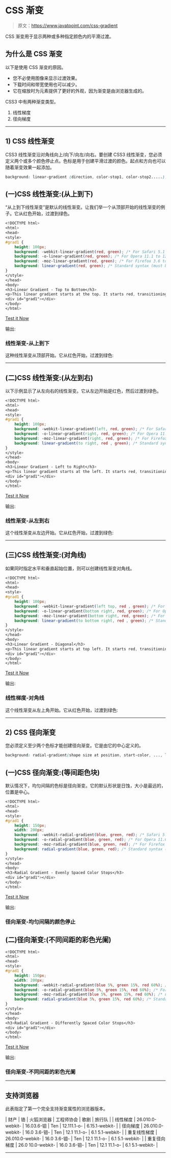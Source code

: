# CSS 渐变

> 原文：<https://www.javatpoint.com/css-gradient>

CSS 渐变用于显示两种或多种指定颜色内的平滑过渡。

## 为什么是 CSS 渐变

以下是使用 CSS 渐变的原因。

*   您不必使用图像来显示过渡效果。
*   下载时间和带宽使用也可以减少。
*   它在缩放时为元素提供了更好的外观，因为渐变是由浏览器生成的。

CSS3 中有两种渐变类型。

1.  线性梯度
2.  径向梯度

* * *

## 1) CSS 线性渐变

CSS3 线性渐变沿对角线向上/向下/向左/向右。要创建 CSS3 线性渐变，您必须定义两个或多个颜色停止点。色标是用于创建平滑过渡的颜色。起点和方向也可以随着渐变效果一起添加。

```css
background: linear-gradient (direction, color-stop1, color-stop2.....);

```

## (一)CSS 线性渐变:(从上到下)

“从上到下线性渐变”是默认的线性渐变。让我们举一个从顶部开始的线性渐变的例子。它从红色开始，过渡到绿色。

```css
<!DOCTYPE html>
<html>
<head>
<style>
#grad1 {
    height: 100px;
    background: -webkit-linear-gradient(red, green); /* For Safari 5.1 to 6.0 */
    background: -o-linear-gradient(red, green); /* For Opera 11.1 to 12.0 */
    background: -moz-linear-gradient(red, green); /* For Firefox 3.6 to 15 */
    background: linear-gradient(red, green); /* Standard syntax (must be last) */
}
</style>
</head>
<body>
<h3>Linear Gradient - Top to Bottom</h3>
<p>This linear gradient starts at the top. It starts red, transitioning to green:</p>
<div id="grad1"></div>
</body>
</html>

```

[Test it Now](https://www.javatpoint.com/oprweb/test.jsp?filename=cssgradient1)

输出:

### 线性渐变-从上到下

这种线性渐变从顶部开始。它从红色开始，过渡到绿色:

* * *

## (二)CSS 线性渐变:(从左到右)

以下示例显示了从左向右的线性渐变。它从左边开始是红色，然后过渡到绿色。

```css
<!DOCTYPE html>
<html>
<head>
<style>
#grad1 {
    height: 100px;
    background: -webkit-linear-gradient(left, red, green); /* For Safari 5.1 to 6.0 */
    background: -o-linear-gradient(right, red, green); /* For Opera 11.1 to 12.0 */
    background: -moz-linear-gradient(right, red, green); /* For Firefox 3.6 to 15 */
    background: linear-gradient(to right, red , green); /* Standard syntax (must be last) */
}
</style>
</head>
<body>
<h3>Linear Gradient - Left to Right</h3>
<p>This linear gradient starts at the left. It starts red, transitioning to green:</p>
<div id="grad1"></div>
</body>
</html>

```

[Test it Now](https://www.javatpoint.com/oprweb/test.jsp?filename=cssgradient2)

输出:

### 线性渐变-从左到右

这个线性渐变从左边开始。它从红色开始，过渡到绿色:

* * *

## (三)CSS 线性渐变:(对角线)

如果同时指定水平和垂直起始位置，则可以创建线性渐变对角线。

```css
<!DOCTYPE html>
<html>
<head>
<style>
#grad1 {
    height: 100px;
    background: -webkit-linear-gradient(left top, red , green); /* For Safari 5.1 to 6.0 */
    background: -o-linear-gradient(bottom right, red, green); /* For Opera 11.1 to 12.0 */
    background: -moz-linear-gradient(bottom right, red, green); /* For Firefox 3.6 to 15 */
    background: linear-gradient(to bottom right, red , green); /* Standard syntax (must be last) */
}
</style>
</head>
<body>
<h3>Linear Gradient - Diagonal</h3>
<p>This linear gradient starts at top left. It starts red, transitioning to green:</p>
<div id="grad1"></div>
</body>
</html>

```

[Test it Now](https://www.javatpoint.com/oprweb/test.jsp?filename=cssgradient3)

输出:

### 线性梯度-对角线

这个线性渐变从左上角开始。它从红色开始，过渡到绿色:

* * *

## 2) CSS 径向渐变

您必须定义至少两个色标才能创建径向渐变。它是由它的中心定义的。

```css
background: radial-gradient(shape size at position, start-color, ..., last-color); 

```

## (一)CSS 径向渐变:(等间距色块)

默认情况下，均匀间隔的色标是径向渐变。它的默认形状是日蚀，大小是最远的，位置是中心。

```css
<!DOCTYPE html>
<html>
<head>
<style>
#grad1 {
    height: 150px;
    width: 200px;
    background: -webkit-radial-gradient(blue, green, red); /* Safari 5.1 to 6.0 */
    background: -o-radial-gradient(blue, green, red); /* For Opera 11.6 to 12.0 */
    background: -moz-radial-gradient(blue, green, red); /* For Firefox 3.6 to 15 */
    background: radial-gradient(blue, green, red); /* Standard syntax (must be last) */
}
</style>
</head>
<body>
<h3>Radial Gradient - Evenly Spaced Color Stops</h3>
<div id="grad1"></div>
</body>
</html>

```

[Test it Now](https://www.javatpoint.com/oprweb/test.jsp?filename=cssgradient21)

输出:

### 径向渐变-均匀间隔的颜色停止

## (二)径向渐变:(不同间距的彩色光阑)

```css
<!DOCTYPE html>
<html>
<head>
<style>
#grad1 {
    height: 150px;
    width: 200px;
    background: -webkit-radial-gradient(blue 5%, green 15%, red 60%); /* Safari 5.1 to 6.0 */
    background: -o-radial-gradient(blue 5%, green 15%, red 60%); /* For Opera 11.6 to 12.0 */
    background: -moz-radial-gradient(blue 5%, green 15%, red 60%); /* For Firefox 3.6 to 15 */
    background: radial-gradient(blue 5%, green 15%, red 60%); /* Standard syntax (must be last) */
}
</style>
</head>
<body>
<h3>Radial Gradient - Differently Spaced Color Stops</h3>
<div id="grad1"></div>
</body>
</html>

```

[Test it Now](https://www.javatpoint.com/oprweb/test.jsp?filename=cssgradient22)

输出:

### 径向渐变-不同间距的彩色光阑

* * *

## 支持浏览器

此表指定了第一个完全支持渐变属性的浏览器版本。

| 财产 | 铬 | 火狐浏览器 | 工程师协会 | 歌剧 | 旅行队 |
| 线性梯度 | 26.010.0-webkit- | 16.03.6-钼 | Ten | 12.111.1-o- | 6.15.1-webkit- |
| 径向梯度 | 26.010.0-webkit- | 16.0
3.6-钼- | Ten | 12.1
11.1-o- | 6.1
5.1-webkit- |
| 重复线性梯度 | 26.010.0-webkit- | 16.0
3.6-钼- | Ten | 12.1
11.1-o- | 6.1
5.1-webkit- |
| 重复径向梯度 | 26.0
10.0-webkit- | 16.0
3.6-钼- | Ten | 12.1
11.1-o- | 6.1
5.1-webkit- |

* * *